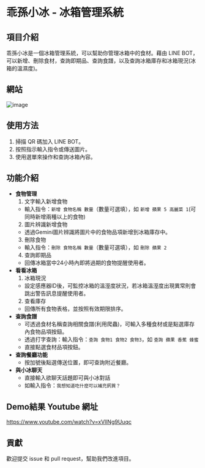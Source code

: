 ﻿# 乖孫小冰 - 冰箱管理系統

## 項目介紹

乖孫小冰是一個冰箱管理系統，可以幫助你管理冰箱中的食材。藉由 LINE BOT，可以新增、刪除食材，查詢即期品、查詢食譜，以及查詢冰箱庫存和冰箱現況(冰箱的溫濕度)。

## 網站
![image](https://github.com/YuunJiee/AIot_Final_Project/blob/main/static/images/web.gif)

## 使用方法

1. 掃描 QR 碼加入 LINE BOT。
2. 按照指示輸入指令或傳送圖片。
3. 使用選單來操作和查詢冰箱內容。

## 功能介紹

- **食物管理**
  1. 文字輸入新增食物
    - 輸入指令：`新增 食物名稱 數量`（數量可選填），如 `新增 蘋果 5 高麗菜 1`(可同時新增兩種以上的食物)
  2. 圖片辨識新增食物
    - 透過Gemini圖片辨識將圖片中的食物品項新增到冰箱庫存中。
  3. 刪除食物
    - 輸入指令：`刪除 食物名稱 數量`（數量可選填），如 `刪除 蘋果 2`
  4. 查詢即期品
    - 回傳冰箱當中24小時內即將過期的食物提醒使用者。
- **看看冰箱**
  1. 冰箱現況
    - 設定感應器ID後，可監控冰箱的溫溼度狀況，若冰箱溫溼度出現異常則會跳出警告訊息提醒使用者。
  2. 查看庫存
    - 回傳所有食物表格，並按照有效期限排序。
- **查詢食譜**
  - 可透過食材名稱查詢相關食譜(利用爬蟲)，可輸入多種食材或是點選庫存內食物品項按鈕。
  - 透過打字查詢：輸入指令：`查詢 食物1 食物2 食物3`，如 `查詢 蘋果 香蕉 蜂蜜`
  - 直接點選食材品項按鈕。
- **查詢餐廳功能**
  - 按加號後點選傳送位置，即可查詢附近餐廳。
- **與小冰聊天**
  - 直接輸入欲聊天話題即可與小冰對話
  - 如輸入指令：`我想知道吃什麼可以補充鈣質？`

## Demo結果 Youtube 網址
https://www.youtube.com/watch?v=xVllNg9Uuqc

## 貢獻

歡迎提交 issue 和 pull request，幫助我們改進項目。






